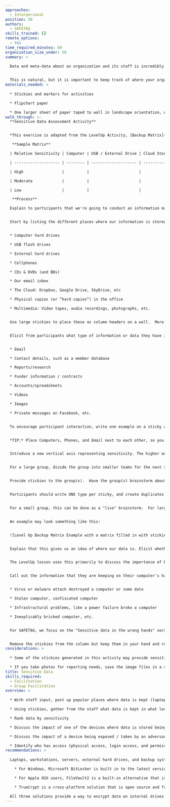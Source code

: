 ```yaml
---
approaches:
  - Interpersonal
position: 50
authors:
  - SAFETAG
skills_trained: []
remote_options:
  - Yes
time_required_minutes: 60
organization_size_under: 50
summary: >
  
  Data and meta-data about an organization and its staff is incredibly difficult to keep track of over time, as people or projects use cloud services like Dropbox or Google Drive for some activities, a shared server for others, and a mix of work and personal devices (laptops, phones, tablets...).


  This is natural, but it is important to keep track of where your organization's data lives and who can access it.
materials_needed: >
  
  * Stickies and markers for activities

  * Flipchart paper

  * One larger sheet of paper taped to wall in landscape orientation, with or without prepared titles. The vertical access is for Sensitivity (High / Medium / Low), and the horizontal access will be by where data is stored and will evolve throughout the exercise.  For an example with prepared headings, see the **sample matrix** in the walkthrough section below.  The Sensitivity axis is optional in the original exercise, but critical for this one. It can be added after the initial round of brainstorming however to streamline the flow.
walk_through: >-
  **Sensitive Data Assessment Activity**


  *This exercise is adapted from the LevelUp Activity, [Backup Matrix](https://level-up.cc/curriculum/protecting-data/data-backup-basics/activity-discussion/data-backup-matrix-creating-information-map/), part of the curricula for [Data Retrention and Backup](https://level-up.cc/curriculum/protecting-data/data-backup-basics/) by Daniel O'Clunaigh, Ali Ravi, Samir Nassar, and Carol.*

   **Sample Matrix** 

  | Relative Sensitivity | Computer | USB / External Drive | Cloud Storage | Phones, Print, etc. |

  | -------------------- | -------- | -------------------- | ------------- | ------------------- |

  | High                 |          |                      |               |                     |

  | Moderate             |          |                      |               |                     |

  | Low                  |          |                      |               |                     |

   **Process** 

  Explain to participants that we're going to conduct an information mapping activity to get a sense of where our important information actually is.


  Start by listing the different places where our information is stored, according to participants. If no suggestions are forthcoming, we can prompt participants with the obvious stuff:


  * Computer hard drives

  * USB flash drives

  * External hard drives

  * Cellphones

  * CDs & DVDs (and BDs)

  * Our email inbox

  * The Cloud: Dropbox, Google Drive, SkyDrive, etc

  * Physical copies (or “hard copies”) in the office

  * Multimedia: Video tapes, audio recordings, photographs, etc.


  Use large stickies to place these as column headers on a wall.  More will come up later in the course of the exercise.


  Elicit from participants what type of information or data they have in each of these places. For example:


  * Email

  * Contact details, such as a member database

  * Reports/research

  * Funder information / contracts

  * Accounts/spreadsheets

  * Videos

  * Images

  * Private messages on Facebook, etc.


  To encourage participant interaction, write one example on a sticky and place it in the appropriate box in the matrix. Then, ask whether there is another copy of this data somewhere. If there is, you can use another sticky and put it wherever they keep the duplicate.


  *TIP:* Place Computers, Phones, and Email next to each other, so you won't have to create duplicates for everything "stored" in email (and therefore on laptops and phones)


  Introduce a new vertical axis representing sensitivity. The higher on the chart, the more sensitive the data.  Ask the participants to rank data.


  For a large group, divide the group into smaller teams for the next steps (it helps if there are relatively clear thematic distinctions within the group, such as nationality, type of work, area of interest, etc.)


  Provide stickies to the group(s).  Have the group(s) brainstorm about all of the data they work with, focusing on the most important data first.


  Participants should write ONE type per sticky, and create duplicates if the data is stored in multiple locations.


  For a small group, this can be done as a "live" brainstorm.  For larger groups that have been subdivided, have each group finish listing out their most important data and then have each group place the stickies on the matrix.  Invite discussions around the sensitivity of the data.


  An example may look something like this:


  ![Level Up Backup Matrix Example with a matrix filled in with stickies representing specific types of data stored in different locations (e.g. email, shared drive, backups)](/img/activity_sensitive-data_backup-matrix-example.png "Example of a filled in matrix")


  Explain that this gives us an idea of where our data is. Elicit whether or not this is all the data we generate? Of course it isn't: It's only a small percentage.


  The LevelUp lesson uses this primarily to discuss the importance of backups, and this is a valuable point to make.


  Call out the information that they are keeping on their computer's hard drive (which will usually be the fullest one). Elicit some of the things that can cause a computer to stop working. Maybe take a show of hands: Who has had this happen to them?


  * Virus or malware attack destroyed a computer or some data

  * Stolen computer, confiscated computer

  * Infrastructural problems, like a power failure broke a computer

  * Inexplicably bricked computer, etc.


  For SAFETAG, we focus on the "Sensitive data in the wrong hands" section.  Based on the clustering of sensitive data along the vertical access, choose a column that has an unsual amount of sensitive data (email or computers, usually).


  Remove the stickies from the column but keep them in your hand and read them. Now I have this information. What can I do with it? And what are you left with?  Is anyone at risk - yourselves? partners?  If this were published on the Internet, what would happen?
considerations: >
  
  * Some of the stickies generated in this activity may provide sensitive data, dispose of them responsibly.

  * If you take photos for reporting needs, save the image files in a secure, encrypted container.
title: Sensitive Data
skills_required:
  - Facilitation
  - Group Facilitation
overview: >
  
  * With staff input, post up popular places where data is kept (laptops, email, shared drives...)

  * Using stickies, gather from the staff what data is kept in what locations - duplicating notes when needed

  * Rank data by sensitivity

  * Discuss the impact of one of the devices where data is stored being lost - are there backups?

  * Discuss the impact of a device being exposed / taken by an adversary

  * Identify who has access (physical access, login access, and permissions), and who needs to have access to get the organizations work completed.
recommendations: >
  
  Laptops, workstations, servers, external hard drives, and backup systems should be configured to use some form of hard drive encryption.

    * For Windows, Microsoft BitLocker is built in to the latest versions, free-of-charge for anyone with a valid Windows 7 “Ultimate” license or Windows 8.

    * For Apple OSX users, FileVault2 is a built-in alternative that is also free-of-charge.

    * TrueCrypt is a cross-platform solution that is open source and free of charge, and can work on Mac, Windows, and Linux machines as well.

  All three solutions provide a way to encrypt data on internal drives as well as external hard drives, and USB memory sticks.
---
```

